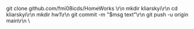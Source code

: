 git clone github.com/fmi08icds/HomeWorks \r\n
mkdir kliarskyi\r\n
cd kliarskyi\r\n
mkdir hw1\r\n
git commit -m "$msg text"\r\n
git push -u origin main\r\n
\